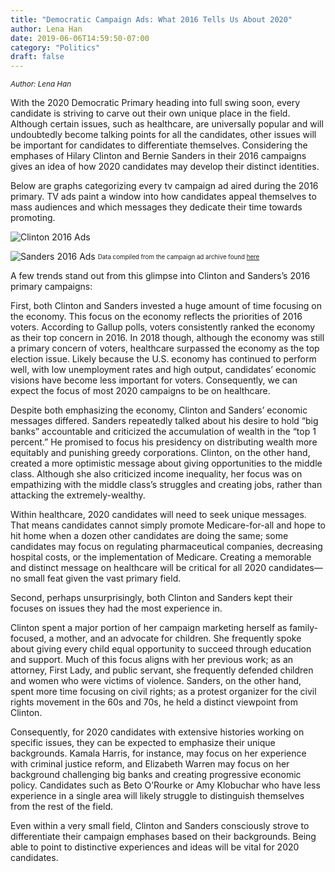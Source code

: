 ```yaml
---
title: "Democratic Campaign Ads: What 2016 Tells Us About 2020"
author: Lena Han
date: 2019-06-06T14:59:50-07:00
category: "Politics"
draft: false
---
```

<sup>*Author: Lena Han*</sup>

With the 2020 Democratic Primary heading into full swing soon, every candidate is striving to carve out their own unique place in the field. Although certain issues, such as healthcare, are universally popular and will undoubtedly become talking points for all the candidates, other issues will be important for candidates to differentiate themselves. Considering the emphases of Hilary Clinton and Bernie Sanders in their 2016 campaigns gives an idea of how 2020 candidates may develop their distinct identities. 

Below are graphs categorizing every tv campaign ad aired during the 2016 primary. TV ads paint a window into how candidates appeal themselves to mass audiences and which messages they dedicate their time towards promoting.

![Clinton 2016 Ads](/images/TVClinton.png)

![Sanders 2016 Ads](/images/TVSanders.png)
<sub><sup> Data compiled from the campaign ad archive found [here](https://newrepublic.com/political-ad-database) </sup></sub>

A few trends stand out from this glimpse into Clinton and Sanders’s 2016 primary campaigns:

First, both Clinton and Sanders invested a huge amount of time focusing on the economy. This focus on the economy reflects the priorities of 2016 voters. According to Gallup polls, voters consistently ranked the economy as their top concern in 2016. In 2018 though, although the economy was still a primary concern of voters, healthcare surpassed the economy as the top election issue. Likely because the U.S. economy has continued to perform well, with low unemployment rates and high output, candidates’ economic visions have become less important for voters. Consequently, we can expect the focus of most 2020 campaigns to be on healthcare.

Despite both emphasizing the economy, Clinton and Sanders’ economic messages differed. Sanders repeatedly talked about his desire to hold “big banks” accountable and criticized the accumulation of wealth in the “top 1 percent.” He promised to focus his presidency on distributing wealth more equitably and punishing greedy corporations. Clinton, on the other hand, created a more optimistic message about giving opportunities to the middle class. Although she also criticized income inequality, her focus was on empathizing with the middle class’s struggles and creating jobs, rather than attacking the extremely-wealthy.

Within healthcare, 2020 candidates will need to seek unique messages. That means candidates cannot simply promote Medicare-for-all and hope to hit home when a dozen other candidates are doing the same; some candidates may focus on regulating pharmaceutical companies, decreasing hospital costs, or the implementation of Medicare. Creating a memorable and distinct message on healthcare will be critical for all 2020 candidates—no small feat given the vast primary field.

Second, perhaps unsurprisingly, both Clinton and Sanders kept their focuses on issues they had the most experience in.

Clinton spent a major portion of her campaign marketing herself as family-focused, a mother, and an advocate for children. She frequently spoke about giving every child equal opportunity to succeed through education and support. Much of this focus aligns with her previous work; as an attorney, First Lady, and public servant, she frequently defended children and women who were victims of violence. Sanders, on the other hand, spent more time focusing on civil rights; as a protest organizer for the civil rights movement in the 60s and 70s, he held a distinct viewpoint from Clinton.

Consequently, for 2020 candidates with extensive histories working on specific issues, they can be expected to emphasize their unique backgrounds. Kamala Harris, for instance, may focus on her experience with criminal justice reform, and Elizabeth Warren may focus on her background challenging big banks and creating progressive economic policy. Candidates such as Beto O’Rourke or Amy Klobuchar who have less experience in a single area will likely struggle to distinguish themselves from the rest of the field.

Even within a very small field, Clinton and Sanders consciously strove to differentiate their campaign emphases based on their backgrounds. Being able to point to distinctive experiences and ideas will be vital for 2020 candidates.
